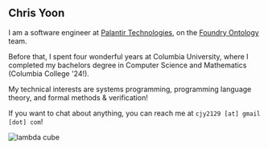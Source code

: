 ## Chris Yoon

I am a software engineer at [Palantir Technologies](https://www.palantir.com/impact/), on the
[Foundry Ontology](https://www.palantir.com/docs/foundry/ontology/overview/) team.

Before that, I spent four wonderful years at Columbia University, where I completed my bachelors degree in Computer Science and Mathematics (Columbia College '24!).

My technical interests are systems programming, programming language theory, and formal methods & verification!

If you want to chat about anything, you can reach me at `cjy2129 [at] gmail [dot] com`!

![lambda cube](lambda-cube.svg)

